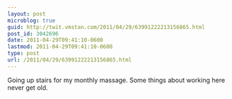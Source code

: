 ```yaml
---
layout: post
microblog: true
guid: http://twit.vmstan.com/2011/04/29/63991222213156865.html
post_id: 3042696
date: 2011-04-29T09:41:10-0600
lastmod: 2011-04-29T09:41:10-0600
type: post
url: /2011/04/29/63991222213156865.html
---
```

Going up stairs for my monthly massage. Some things about working here never get old.
